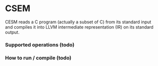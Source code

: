 # CSEM 
CESM reads a C program (actually a subset of C) from its standard input and compiles it into LLVM intermediate representation (IR) on its standard output.

### Supported operations (todo) 


### How to run / compile (todo) 

